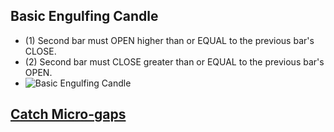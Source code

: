## Basic Engulfing Candle

- (1) Second bar must OPEN higher than or EQUAL to the previous bar's CLOSE.
- (2) Second bar must CLOSE greater than or EQUAL to the previous bar's OPEN.
- ![Basic Engulfing Candle](https://i.imgur.com/qk6yIqJ.png)

## [Catch Micro-gaps ](https://courses.theartoftrading.com/courses/take/pine-script-mastery/lessons/30849404-engulfing-candle-micro-gaps)
